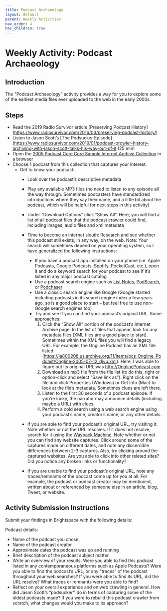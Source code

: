 ```yaml
---
title: Podcast Archaeology
layout: default
parent: Weekly Activities
nav_order: 4
has_children: true
---
```


# Weekly Activity: Podcast Archaeology

## Introduction
The "Podcast Archaeology" activity provides a way for you to explore some of the earliest media files ever uploaded to the web in the early 2000s.

## Steps

* Read the 2019 Radio Survivor article [Preserving Podcast History] (https://www.radiosurvivor.com/2016/03/preserving-podcast-history/)
* Listen to Jason Scott’s [The Podsucker Episode](https://www.radiosurvivor.com/2019/01/podcast-prowler-history-archiving-with-jason-scott-talks-his-way-out-of-it (25 min)
* Open the [2005 Podcast Core Core Sample Internet Archive Collection](https://archive.org/details/2005_podcastcoresample) in a browser
* Choose 1 podcast from this collection that captures your interest.
  * Get to know your podcast:
    * Look over the podcast’s descriptive metadata
    * Play any available MP3 files (no need to listen to any episode all the way through. Sometimes podcasters have standardized introductions where they say their name, and a little bit about the podcast, which will be helpful for next steps in this activity)
    * Under “Download Options” click “Show All”. Here, you will find a list of all podcast files that the podcast crawler could find, including images, audio files and xml metadata
    * Time to become an internet sleuth: Research and see whether this podcast still exists, in any way, on the web. Note: Your search will sometimes depend on your operating system, so I have generalized the following instructions:
      * If you have a podcast app installed on your phone (i.e. Apple Podcasts, Google Podcasts, Spotify, PocketCast, etc.), open it and do a keyword search for your podcast to see if it’s listed in any major podcast catalog
      * Use a podcast search engine such as [List Notes](https://www.listennotes.com/), [PodSearch](https://podsearch.com/), or [Podchaser](https://www.podchaser.com/) 
      * Use a classic search engine like Google (Google started including podcasts in its search engine index a few years ago, so is a good place to start – but feel free to use non-Google search engines too)
      * Try and see if you can find your podcast’s original URL. Some approaches:
         1. Click the “Show All” portion of the podcast’s Internet Archive page. In the list of files that appear, look for any metadata files (XML files are a good place to start). Sometimes within the XML files you will find a legacy URL. For example, the Ongline Podcast has an XML file listed (https://ia800208.us.archive.org/11/items/pcs_Ongline_Podcast/Ongline-2005-07-12_djvu.xml). Here, I was able to figure out its original URL was http://OnqlinePodcast.com
         2. Download an mp3 file from the file list (to do this, right or option-click and select “Save link as”). Right click on the file and click Properties (Windows) or Get Info (Mac) to look at the file’s metadata. Sometimes clues are left there.
         3. Listen to the first 30 seconds of a podcast episode. If you’re lucky, the narrator may announce details (including maybe a URL) with clues.
         4. Perform a cold search using a web search engine using your podcast’s name, creator’s name, or any other details.

    * If you are able to find your podcast’s original URL, try visiting it. Note whether or not the URL resolves. If it does not resolve, search for it using the [Wayback Machine](https://archive.org/web/). Note whether or not you can find any website captures. Click around some of the captures made on different dates, and note any discernible differences between 2-3 captures. Also, try clicking around the captured websites. Are you able to click into other related sites? Did you notice any broken links or functionality?
    * If you are unable to find your podcast’s original URL, note any traces/remnants of the podcast come up for you at all. For example, the podcast or podcast creator may be mentioned, written about or referenced by someone else in an article, blog, Tweet, or website.

## Activity Submission Instructions

Submit your findings in Brightspace with the following details:

Podcast details:
* Name of the podcast you chose
* Name of the podcast creator
* Approximate dates the podcast was up and running
* Brief description of the podcast subject matter
* Write an overview of your results. Were you able to find this podcast listed in any contemporaneous platforms such as Apple Podcasts? Were you able to find the podcast’s URL, or any “traces” of the podcast throughout your web searches? If you were able to find its URL, did the URL resolve? What traces or remnants were you able to find?
* Reflect on your overall experience and on web crawling in general. How did Jason Scott’s “podsucker'' do in terms of capturing some of the oldest podcasts made? If you were to rebuild this podcast crawler from scratch, what changes would you make to its approach?